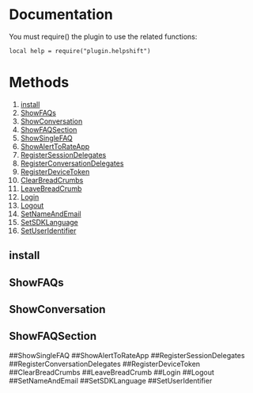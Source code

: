 # Documentation
 You must require() the plugin to use the related functions:

 ```
 local help = require("plugin.helpshift")
 ```
# Methods

1. [install](#install)
2. [ShowFAQs](#ShowFAQs)
3. [ShowConversation](#ShowConversation)
4. [ShowFAQSection](#ShowFAQSection)
5. [ShowSingleFAQ](#ShowSingleFAQ)
6. [ShowAlertToRateApp](#ShowAlertToRateApp)
7. [RegisterSessionDelegates](#RegisterSessionDelegates)
8. [RegisterConversationDelegates](#RegisterConversationDelegates)
9. [RegisterDeviceToken](#RegisterDeviceToken)
10. [ClearBreadCrumbs](#ClearBreadCrumbs)
11. [LeaveBreadCrumb](#LeaveBreadCrumb)
12. [Login](#Login)
13. [Logout](#Logout)
14. [SetNameAndEmail](#SetNameAndEmail)
15. [SetSDKLanguage](#SetSDKLanguage)
16. [SetUserIdentifier](#SetUserIdentifier)
 

## install
## ShowFAQs
## ShowConversation
## ShowFAQSection
##ShowSingleFAQ
##ShowAlertToRateApp
##RegisterSessionDelegates
##RegisterConversationDelegates
##RegisterDeviceToken
##ClearBreadCrumbs
##LeaveBreadCrumb
##Login
##Logout
##SetNameAndEmail
##SetSDKLanguage
##SetUserIdentifier
